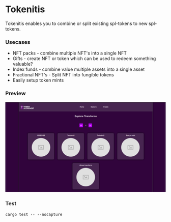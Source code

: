 # Tokenitis
Tokenitis enables you to combine or split existing spl-tokens to new spl-tokens.

### Usecases
* NFT packs - combine multiple NFT's into a single NFT
* Gifts - create NFT or token which can be used to redeem something valuable?
* Index funds - combine value multiple assets into a single asset
* Fractional NFT's - Split NFT into fungible tokens
* Easily setup token mints

### Preview 
![](home.png)

### Test
```
cargo test -- --nocapture
```

